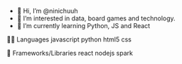 - 👋 Hi, I’m @ninichuuh
- 👀 I’m interested in data, board games and technology.
- 🌱 I’m currently learning Python, JS and React

🧑‍💻 Languages
javascript  python html5 css 

🧩 Frameworks/Libraries
react nodejs spark

<!---
ninichuuh/ninichuuh is a ✨ special ✨ repository because its `README.md` (this file) appears on your GitHub profile.
You can click the Preview link to take a look at your changes.
--->
